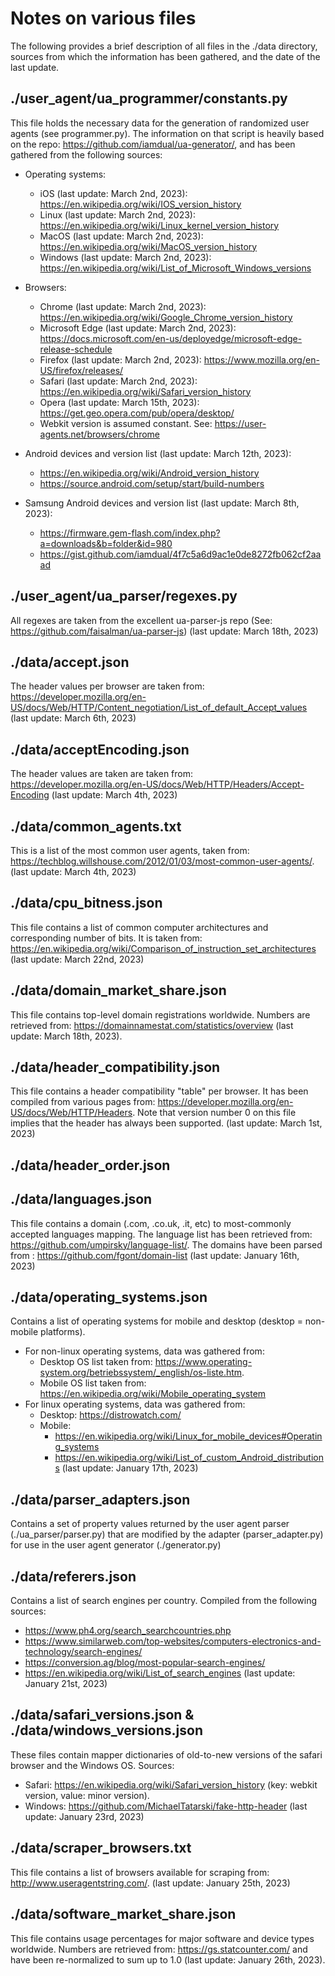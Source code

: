 # Notes on various files
The following provides a brief description of all files in the ./data directory, sources from which the information has been gathered, and the date of the last update.

## ./user_agent/ua_programmer/constants.py
This file holds the necessary data for the generation of randomized user agents (see programmer.py).
The information on that script is heavily based on the repo: https://github.com/iamdual/ua-generator/, 
and has been gathered from the following sources:

- Operating systems:
    - iOS       (last update: March 2nd, 2023):      https://en.wikipedia.org/wiki/IOS_version_history
    - Linux     (last update: March 2nd, 2023):      https://en.wikipedia.org/wiki/Linux_kernel_version_history
    - MacOS     (last update: March 2nd, 2023):      https://en.wikipedia.org/wiki/MacOS_version_history
    - Windows   (last update: March 2nd, 2023):      https://en.wikipedia.org/wiki/List_of_Microsoft_Windows_versions

- Browsers:
    - Chrome    (last update: March 2nd, 2023):      https://en.wikipedia.org/wiki/Google_Chrome_version_history
    - Microsoft Edge (last update: March 2nd, 2023): https://docs.microsoft.com/en-us/deployedge/microsoft-edge-release-schedule
    - Firefox   (last update: March 2nd, 2023):      https://www.mozilla.org/en-US/firefox/releases/ 
    - Safari    (last update: March 2nd, 2023):      https://en.wikipedia.org/wiki/Safari_version_history
    - Opera     (last update: March 15th, 2023):     https://get.geo.opera.com/pub/opera/desktop/
    - Webkit version is assumed constant. See:       https://user-agents.net/browsers/chrome

- Android devices and version list (last update: March 12th, 2023):
    - https://en.wikipedia.org/wiki/Android_version_history
    - https://source.android.com/setup/start/build-numbers

- Samsung Android devices and version list (last update: March 8th, 2023):
    - https://firmware.gem-flash.com/index.php?a=downloads&b=folder&id=980
    - https://gist.github.com/iamdual/4f7c5a6d9ac1e0de8272fb062cf2aaad

## ./user_agent/ua_parser/regexes.py
All regexes are taken from the excellent ua-parser-js repo (See: https://github.com/faisalman/ua-parser-js)
(last update: March 18th, 2023)

## ./data/accept.json
The header values per browser are taken from: https://developer.mozilla.org/en-US/docs/Web/HTTP/Content_negotiation/List_of_default_Accept_values
(last update: March 6th, 2023)

## ./data/acceptEncoding.json
The header values are taken are taken from: https://developer.mozilla.org/en-US/docs/Web/HTTP/Headers/Accept-Encoding
(last update: March 4th, 2023)

## ./data/common_agents.txt
This is a list of the most common user agents, taken from: https://techblog.willshouse.com/2012/01/03/most-common-user-agents/.
(last update: March 4th, 2023)

## ./data/cpu_bitness.json
This file contains a list of common computer architectures and corresponding number of bits. It is taken from: https://en.wikipedia.org/wiki/Comparison_of_instruction_set_architectures (last update: March 22nd, 2023)

## ./data/domain_market_share.json
This file contains top-level domain registrations worldwide. Numbers are retrieved from: https://domainnamestat.com/statistics/overview (last update: March 18th, 2023).

## ./data/header_compatibility.json
This file contains a header compatibility "table" per browser. It has been compiled from various pages from: https://developer.mozilla.org/en-US/docs/Web/HTTP/Headers. Note that version number 0 on this file implies that the header has always been supported.
(last update: March 1st, 2023)

## ./data/header_order.json

## ./data/languages.json
This file contains a domain (.com, .co.uk, .it, etc) to most-commonly accepted languages mapping.
The language list has been retrieved from: https://github.com/umpirsky/language-list/.
The domains have been parsed from        : https://github.com/fgont/domain-list
(last update: January 16th, 2023)

## ./data/operating_systems.json
Contains a list of operating systems for mobile and desktop (desktop = non-mobile platforms).
- For non-linux operating systems, data was gathered from:
    - Desktop OS list taken from: https://www.operating-system.org/betriebssystem/_english/os-liste.htm. 
    - Mobile  OS list taken from: https://en.wikipedia.org/wiki/Mobile_operating_system 
- For linux operating systems, data was gathered from:
    - Desktop: https://distrowatch.com/ 
    - Mobile: 
        - https://en.wikipedia.org/wiki/Linux_for_mobile_devices#Operating_systems
        - https://en.wikipedia.org/wiki/List_of_custom_Android_distributions
(last update: January  17th, 2023)

## ./data/parser_adapters.json
Contains a set of property values returned by the user agent parser (./ua_parser/parser.py) that are modified
by the adapter (parser_adapter.py) for use in the user agent generator (./generator.py)

## ./data/referers.json
Contains a list of search engines per country. Compiled from the following sources:
- https://www.ph4.org/search_searchcountries.php
- https://www.similarweb.com/top-websites/computers-electronics-and-technology/search-engines/
- https://conversion.ag/blog/most-popular-search-engines/
- https://en.wikipedia.org/wiki/List_of_search_engines
(last update: January  21st, 2023)

## ./data/safari_versions.json & ./data/windows_versions.json
These files contain mapper dictionaries of old-to-new versions of the safari browser and the Windows OS. Sources:
- Safari: https://en.wikipedia.org/wiki/Safari_version_history (key: webkit version, value: minor version).
- Windows: https://github.com/MichaelTatarski/fake-http-header
(last update: January  23rd, 2023)

## ./data/scraper_browsers.txt
This file contains a list of browsers available for scraping from: http://www.useragentstring.com/.
(last update: January  25th, 2023)

## ./data/software_market_share.json
This file contains usage percentages for major software and device types worldwide. Numbers are retrieved from: https://gs.statcounter.com/ and have been re-normalized to sum up to 1.0 (last update: January 26th, 2023).